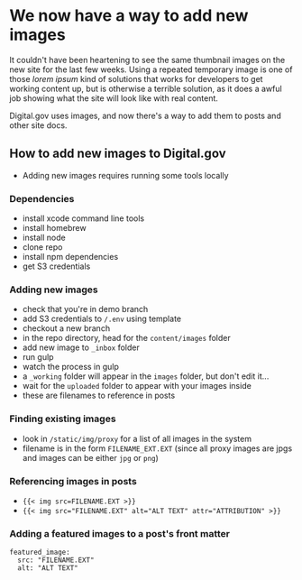 # We now have a way to add new images
It couldn't have been heartening to see the same thumbnail images on the new site for the last few weeks. Using a repeated temporary image is one of those _lorem ipsum_ kind of solutions that works for developers to get working content up, but is otherwise a terrible solution, as it does a awful job showing what the site will look like with real content. 

Digital.gov uses images, and now there's a way to add them to posts and other site docs. 

## How to add new images to Digital.gov
- Adding new images requires running some tools locally

### Dependencies
- install xcode command line tools
- install homebrew
- install node
- clone repo
- install npm dependencies
- get S3 credentials

### Adding new images
- check that you're in demo branch
- add S3 credentials to `/.env` using template
- checkout a new branch
- in the repo directory, head for the `content/images` folder
- add new image to `_inbox` folder
- run gulp
- watch the process in gulp
- a `_working` folder will appear in the `images` folder, but don't edit it...
- wait for the `uploaded` folder to appear with your images inside
- these are filenames to reference in posts

### Finding existing images
- look in `/static/img/proxy` for a list of all images in the system
- filename is in the form `FILENAME_EXT.EXT` (since all proxy images are jpgs and images can be either `jpg` or `png`)

### Referencing images in posts
- `{{< img src=FILENAME.EXT >}}`
- `{{< img src="FILENAME.EXT" alt="ALT TEXT" attr="ATTRIBUTION" >}}`

### Adding a featured images to a post's front matter
```
featured_image:
  src: "FILENAME.EXT"
  alt: "ALT TEXT"
```
